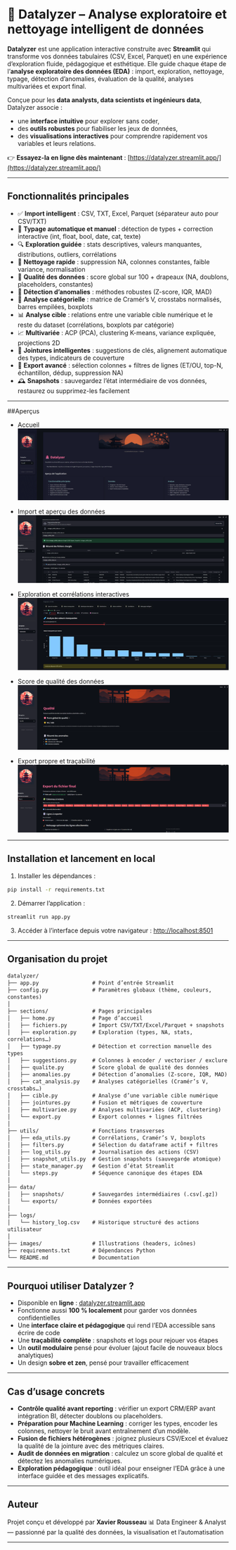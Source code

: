 # 🌸 Datalyzer – Analyse exploratoire et nettoyage intelligent de données

**Datalyzer** est une application interactive construite avec **Streamlit** qui transforme vos données tabulaires (CSV, Excel, Parquet) en une expérience d’exploration fluide, pédagogique et esthétique.
Elle guide chaque étape de l’**analyse exploratoire des données (EDA)** : import, exploration, nettoyage, typage, détection d’anomalies, évaluation de la qualité, analyses multivariées et export final.

Conçue pour les **data analysts, data scientists et ingénieurs data**, Datalyzer associe :

* une **interface intuitive** pour explorer sans coder,
* des **outils robustes** pour fiabiliser les jeux de données,
* des **visualisations interactives** pour comprendre rapidement vos variables et leurs relations.

👉 **Essayez-la en ligne dès maintenant** : [https://datalyzer.streamlit.app/](https://datalyzer.streamlit.app/)

---

## Fonctionnalités principales

* ✅ **Import intelligent** : CSV, TXT, Excel, Parquet (séparateur auto pour CSV/TXT)
* 🧬 **Typage automatique et manuel** : détection de types + correction interactive (int, float, bool, date, cat, texte)
* 🔍 **Exploration guidée** : stats descriptives, valeurs manquantes, distributions, outliers, corrélations
* 🧹 **Nettoyage rapide** : suppression NA, colonnes constantes, faible variance, normalisation
* 🧪 **Qualité des données** : score global sur 100 + drapeaux (NA, doublons, placeholders, constantes)
* 🚨 **Détection d’anomalies** : méthodes robustes (Z-score, IQR, MAD)
* 🎯 **Analyse catégorielle** : matrice de Cramér’s V, crosstabs normalisés, barres empilées, boxplots
* 📊 **Analyse cible** : relations entre une variable cible numérique et le reste du dataset (corrélations, boxplots par catégorie)
* 📈 **Multivariée** : ACP (PCA), clustering K-means, variance expliquée, projections 2D
* 🔗 **Jointures intelligentes** : suggestions de clés, alignement automatique des types, indicateurs de couverture
* 💾 **Export avancé** : sélection colonnes + filtres de lignes (ET/OU, top-N, échantillon, dédup, suppression NA)
* 🕰️ **Snapshots** : sauvegardez l’état intermédiaire de vos données, restaurez ou supprimez-les facilement

---

##Aperçus

* Accueil
  ![Import](docs/screenshot_home.png)

* Import et aperçu des données
  ![Import](docs/screenshot_import.png)

* Exploration et corrélations interactives
  ![Exploration](docs/screenshot_exploration.png)

* Score de qualité des données
  ![Qualité](docs/screenshot_quality.png)

* Export propre et traçabilité
  ![Export](docs/screenshot_export.png)

---

## Installation et lancement en local

1. Installer les dépendances :

```bash
pip install -r requirements.txt
```

2. Démarrer l’application :

```bash
streamlit run app.py
```

3. Accéder à l’interface depuis votre navigateur :
   [http://localhost:8501](http://localhost:8501)

---

## Organisation du projet

```
datalyzer/
├── app.py                 # Point d’entrée Streamlit
├── config.py              # Paramètres globaux (thème, couleurs, constantes)
│
├── sections/              # Pages principales
│   ├── home.py            # Page d’accueil
│   ├── fichiers.py        # Import CSV/TXT/Excel/Parquet + snapshots
│   ├── exploration.py     # Exploration (types, NA, stats, corrélations…)
│   ├── typage.py          # Détection et correction manuelle des types
│   ├── suggestions.py     # Colonnes à encoder / vectoriser / exclure
│   ├── qualite.py         # Score global de qualité des données
│   ├── anomalies.py       # Détection d’anomalies (Z-score, IQR, MAD)
│   ├── cat_analysis.py    # Analyses catégorielles (Cramér’s V, crosstabs…)
│   ├── cible.py           # Analyse d’une variable cible numérique
│   ├── jointures.py       # Fusion et métriques de couverture
│   ├── multivariee.py     # Analyses multivariées (ACP, clustering)
│   └── export.py          # Export colonnes + lignes filtrées
│
├── utils/                 # Fonctions transverses
│   ├── eda_utils.py       # Corrélations, Cramér’s V, boxplots
│   ├── filters.py         # Sélection du dataframe actif + filtres
│   ├── log_utils.py       # Journalisation des actions (CSV)
│   ├── snapshot_utils.py  # Gestion snapshots (sauvegarde atomique)
│   ├── state_manager.py   # Gestion d’état Streamlit
│   └── steps.py           # Séquence canonique des étapes EDA
│
├── data/
│   ├── snapshots/         # Sauvegardes intermédiaires (.csv[.gz])
│   └── exports/           # Données exportées
│
├── logs/
│   └── history_log.csv    # Historique structuré des actions utilisateur
│
├── images/                # Illustrations (headers, icônes)
├── requirements.txt       # Dépendances Python
└── README.md              # Documentation
```

---

## Pourquoi utiliser Datalyzer ?

* Disponible en **ligne** : [datalyzer.streamlit.app](https://datalyzer.streamlit.app/)
* Fonctionne aussi **100 % localement** pour garder vos données confidentielles
* Une **interface claire et pédagogique** qui rend l’EDA accessible sans écrire de code
* Une **traçabilité complète** : snapshots et logs pour rejouer vos étapes
* Un **outil modulaire** pensé pour évoluer (ajout facile de nouveaux blocs analytiques)
* Un design **sobre et zen**, pensé pour travailler efficacement

---

## Cas d’usage concrets

* **Contrôle qualité avant reporting** : vérifier un export CRM/ERP avant intégration BI, détecter doublons ou placeholders.
* **Préparation pour Machine Learning** : corriger les types, encoder les colonnes, nettoyer le bruit avant entraînement d’un modèle.
* **Fusion de fichiers hétérogènes** : joignez plusieurs CSV/Excel et évaluez la qualité de la jointure avec des métriques claires.
* **Audit de données en migration** : calculez un score global de qualité et détectez les anomalies numériques.
* **Exploration pédagogique** : outil idéal pour enseigner l’EDA grâce à une interface guidée et des messages explicatifs.

---

## Auteur

Projet conçu et développé par **Xavier Rousseau**
📊 Data Engineer & Analyst — passionné par la qualité des données, la visualisation et l’automatisation

---
